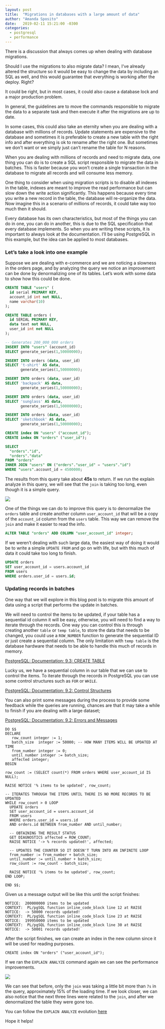 ```yaml
---
layout: post
title:  "Migrations in databases with a large amount of data"
author: "Amanda Sposito"
date:   2019-02-11 15:21:00 -0300
categories:
  - postgresql
  - performance
---
```


There is a discussion that always comes up when dealing with database migrations.

Should I use the migrations to also migrate data? I mean, I've already altered the structure so it would be easy to change the data by including an SQL as well, and this would guarantee that everything is working after the deploy. Right?

It could be right, but in most cases, it could also cause a database lock and a major production problem.

In general, the guidelines are to move the commands responsible to migrate the data to a separate task and then execute it after the migrations are up to date.

In some cases, this could also take an eternity when you are dealing with a database with millions of records. Update statements are expensive to the database and sometimes it is preferable to create a new table with the right info and after everything is ok to rename after the right one. But sometimes we don't want or we simply just can’t rename the table for N reasons.

When you are dealing with millions of records and need to migrate data, one thing you can do is to create a SQL script responsible to migrate the data in batches. This is faster because you won’t create a single transaction in the database to migrate all records and will consume less memory.

One thing to consider when using migration scripts is to disable all indexes in the table, indexes are meant to improve the read performance but can slow down the write action significantly. This happens because every time you write a new record in the table, the database will re-organize the data. Now imagine this in a scenario of millions of records, it could take way too much then it should.

Every database has its own characteristics, but most of the things you can do in one, you can do in another, this is due to the SQL specification that every database implements. So when you are writing these scripts, it is important to always look at the documentation. I’ll be using PostgreSQL in this example, but the idea can be applied to most databases.

### Let’s take a look into one example

Suppose we are dealing with e-commerce and we are noticing a slowness in the orders page, and by analyzing the query we notice an improvement can be done by denormalizing one of its tables.  Let’s work with some data to show how this could be done.

```sql
CREATE TABLE "users" (
  id serial PRIMARY KEY,
  account_id int not NULL,
  name varchar(10)
);

CREATE TABLE orders (
  id SERIAL PRIMARY KEY,
  data text not NULL,
  user_id int not NULL
);

-- Generates 200_000_000 orders
INSERT INTO "users" (account_id)
SELECT generate_series(1,50000000);

INSERT INTO orders (data, user_id)
SELECT 't-shirt' AS data,
       generate_series(1,50000000);

INSERT INTO orders (data, user_id)
SELECT 'backpack' AS data,
       generate_series(1,50000000);

INSERT INTO orders (data, user_id)
SELECT 'sunglass' AS data,
       generate_series(1,50000000);

INSERT INTO orders (data, user_id)
SELECT 'sketchbook' AS data,
       generate_series(1,50000000);

CREATE index ON "users" ("account_id");
CREATE index ON "orders" ("user_id");
```

```sql
SELECT
  "orders"."id",
  "orders"."data"
FROM "orders"
INNER JOIN "users" ON ("orders"."user_id" = "users"."id")
WHERE "users".account_id = 4500000;
```

The results from this query take about **45s** to return. If we run the explain analyze in this query, we will see that the `join`  is taking too long, even though it is a simple query.

![](/assets/images/migrations-with-large-amount-of-data/first_explain_analyze.png)

One of the things we can do to improve this query is to denormalize the `orders` table and create another column `user_account_id` that will be a copy of the `account_id` column from the `users` table. This way we can remove the `join` and make it easier to read the info.

```sql
ALTER TABLE "orders" ADD COLUMN "user_account_id" integer;
```

If we weren’t dealing with such large data, the easiest way of doing it would be to write a simple `UPDATE FROM` and go on with life, but with this much of data it could take too long to finish.

```sql
UPDATE orders
SET user_account_id = users.account_id
FROM users
WHERE orders.user_id = users.id;
```

### Updating records in batches

One way that we will explore in this blog post is to migrate this amount of data using a script that performs the update in batches.

We will need to control the items to be updated, if your table has a sequential id column it will be easy, otherwise, you will need to find a way to iterate through the records. One way you can control this is through creating another `table` or `temp table`, to store the data that needs to be changed, you could use a `ROW_NUMBER` function to generate the sequential ID or just create a sequential column. The only limitation with `temp table` is the database hardware that needs to be able to handle this much of records in memory.

 [PostgreSQL: Documentation: 9.3: CREATE TABLE](https://www.postgresql.org/docs/9.3/sql-createtable.html)

Lucky us, we have a sequential column in our table that we can use to control the items. To iterate through the records in PostgreSQL you can use some control structures such as `FOR`  or `WHILE`.

 [PostgreSQL: Documentation: 9.2: Control Structures](https://www.postgresql.org/docs/9.2/plpgsql-control-structures.html)

You can also print some messages during the process to provide some feedback while the queries are running, chances are that it may take a while to finish if you are dealing with a large dataset;

[PostgreSQL: Documentation: 9.2: Errors and Messages](https://www.postgresql.org/docs/9.6/plpgsql-errors-and-messages.html)

```plsql
DO $$
DECLARE
   row_count integer := 1;
   batch_size  integer := 50000; -- HOW MANY ITEMS WILL BE UPDATED AT TIME
   from_number integer := 0;
   until_number integer := batch_size;
   affected integer;
BEGIN

row_count := (SELECT count(*) FROM orders WHERE user_account_id IS NULL);

RAISE NOTICE '% items to be updated', row_count;

-- ITERATES THROUGH THE ITEMS UNTIL THERE IS NO MORE RECORDS TO BE UPDATED
WHILE row_count > 0 LOOP
  UPDATE orders
  SET user_account_id = users.account_id
  FROM users
  WHERE orders.user_id = users.id
  AND orders.id BETWEEN from_number AND until_number;

  -- OBTAINING THE RESULT STATUS
  GET DIAGNOSTICS affected = ROW_COUNT;
  RAISE NOTICE '-> % records updated!', affected;

  -- UPDATES THE COUNTER SO IT DOESN'T TURN INTO AN INFINITE LOOP
  from_number := from_number + batch_size;
  until_number := until_number + batch_size;
  row_count := row_count - batch_size;

  RAISE NOTICE '% items to be updated', row_count;
END LOOP;

END $$;
```

Given us a message output will be like this until the script finishes:

```
NOTICE:  200000000 items to be updated
CONTEXT:  PL/pgSQL function inline_code_block line 12 at RAISE
NOTICE:  -> 50000 records updated!
CONTEXT:  PL/pgSQL function inline_code_block line 23 at RAISE
NOTICE:  199950000 items to be updated
CONTEXT:  PL/pgSQL function inline_code_block line 30 at RAISE
NOTICE:  -> 50001 records updated!
```

After the script finishes, we can create an index in the new column since it will be used for reading purposes.

`CREATE index ON "orders" ("user_account_id");`

If we ran the `EXPLAIN ANALYZE` command again we can see the performance improvements.

![](/assets/images/migrations-with-large-amount-of-data/final_explain_analyze.png)

We can see that before, only the `join` was taking a little bit more than `7s` in the query, approximately 15% of the loading time. If we look closer, we can also notice that the next three lines were related to the `join`, and after we denormalized the table they were gone too.

You can follow the `EXPLAIN ANALYZE` evolution [here](https://explain.depesz.com/s/IwjF)

Hope it helps!
